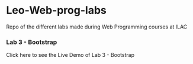 # Leo-Web-prog-labs
Repo of the different labs made during Web Programming courses at ILAC

### Lab 3 - Bootstrap
Click here to see the Live Demo of Lab 3 - Bootstrap
